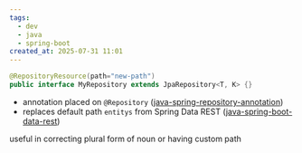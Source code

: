```yaml
---
tags:
  - dev
  - java
  - spring-boot
created_at: 2025-07-31 11:01
---
```

```java
@RepositoryResource(path="new-path")
public interface MyRepository extends JpaRepository<T, K> {}
```
- annotation placed on `@Repository` ([java-spring-repository-annotation](dev/java/spring/java-spring-repository-annotation.md))
- replaces default path `entitys` from Spring Data REST ([java-spring-boot-data-rest](java-spring-boot-data-rest.md))

useful in correcting plural form of noun or having custom path